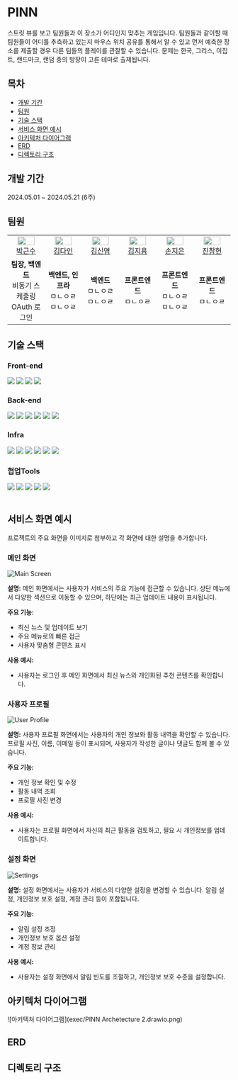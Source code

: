 #  PINN

 스트릿 뷰를 보고 팀원들과 이 장소가 어디인지 맞추는 게임입니다. 팀원들과 같이할 때 팀원들이 어디를 추측하고 있는지 마우스 위치 공유를 통해서 알 수 있고 먼저 예측한 장소를 제출할 경우 다른 팀들의 플레이를 관찰할 수 있습니다.
  문제는 한국, 그리스, 이집트, 랜드마크, 랜덤 중의 방장이 고른 테마로 출제됩니다.

## 목차

- [개발 기간](#개발-기간)
- [팀원](#팀원)
- [기술 스택](#기술-스택)
- [서비스 화면 예시](#서비스-화면-예시)
- [아키텍처 다이어그램](#아키텍처-다이어그램)
- [ERD](#erd)
- [디렉토리 구조](#디렉토리-구조)

## 개발 기간

2024.05.01 ~ 2024.05.21 (6주)

## 팀원

<table>
  <tr>
         <td align="center" width="16%">
            <a href="https://github.com/neongseoman"><img width="75%" src="https://avatars.githubusercontent.com/u/47319362?v=4"/></a>
            <br />
            <a href="https://github.com/neongseoman">박근수</a>
        </td>
        <td align="center" width="16%">
            <a href="https://github.com/#"><img width="75%" src="#"/></a>
            <br />
            <a href="https://github.com/#">김다인</a>
        </td>
        <td align="center" width="16%">
            <a href="https://github.com/#"><img width="75%" src="#"/></a>
            <br />
            <a href="https://github.com/#">김신영</a>
        </td>
        <td align="center" width="16%">
            <a href="https://github.com/#"><img width="75%" src="#"/></a>
            <br />
            <a href="https://github.com/#">김지용</a>
        </td>
        <td align="center" width="16%">
            <a href="https://github.com/#"><img width="75%" src="#"/></a>
            <br />
            <a href="https://github.com/#">손지은</a>
        </td>
        <td align="center" width="16%">
            <a href="https://github.com/#"><img width="75%" src="#"/></a>
            <br />
            <a href="https://github.com/#">진창현</a>
        </td>
      <tr>
        <td align="center">    
          <div><b>팀장, 백엔드</b></div>
          <div>비동기 스케줄링</div>
          <div>OAuth 로그인</div>
        </td>
        </td>
        <td align="center">
            <div><b>백엔드, 인프라</b></div>
            <div>ㅁㄴㅇㄹ</div>
            <div>ㅁㄴㅇㄹ</div>
        </td>
        <td align="center">
            <div><b>백엔드</b></div>
            <div>ㅁㄴㅇㄹ</div>
            <div>ㅁㄴㅇㄹ</div>
        </td>
        <td align="center">
            <div><b>프론트엔드</b></div>
          <div>ㅁㄴㅇㄹ</div>
        </td>
        <td align="center">
            <div><b>프론트엔드</b></div>
          <div>ㅁㄴㅇㄹ</div>
          <div>ㅁㄴㅇㄹ</div>
        </td>
        <td align="center">
          <div><b>프론트엔드</b></div>
          <div>ㅁㄴㅇㄹ</div>
        </td>
      </tr>
  </tr>
</table>

## 기술 스택

### Front-end

<div>
<img src ="https://img.shields.io/badge/next.js-000000.svg?&style=for-the-badge&logo=nextdotjs&logoColor=white"/>
<img src ="https://img.shields.io/badge/typescript-3178C6.svg?&style=for-the-badge&logo=typescript&logoColor=white"/>
<img src ="https://img.shields.io/badge/yarn-2C8EBB.svg?&style=for-the-badge&logo=yarn&logoColor=white"/>
<img src="https://img.shields.io/badge/node.js-339933?style=for-the-badge&logo=nodedotjs&logoColor=white">

</div>

### Back-end

<div>
<img src="https://img.shields.io/badge/java-e11f21?style=for-the-badge&logo=java&logoColor=white">
<img src="https://img.shields.io/badge/Gradle-02303A?style=for-the-badge&logo=Gradle&logoColor=white"/>
<img src="https://img.shields.io/badge/spring boot-6DB33F?style=for-the-badge&logo=springboot&logoColor=white">
<img src="https://img.shields.io/badge/spring security-6DB33F?style=for-the-badge&logo=springsecurity&logoColor=white">
<img src="https://img.shields.io/badge/Spring Data JPA-6DB33F?style=for-the-badge&logo=jpa&logoColor=white"/>
<img src="https://img.shields.io/badge/JWT-000000?style=for-the-badge&logo=JSON%20web%20tokens&logoColor=white"/>
</div>

### Infra

<div>
<img src="https://img.shields.io/badge/amazonec2-FF9900?style=for-the-badge&logo=amazonec2&logoColor=white">
<img src="https://img.shields.io/badge/docker-2496ED?style=for-the-badge&logo=docker&logoColor=white">
<img src="https://img.shields.io/badge/jenkins-D24939?style=for-the-badge&logo=jenkins&logoColor=white">
<img src="https://img.shields.io/badge/nginx-009639?style=for-the-badge&logo=nginx&logoColor=white">
<img src="https://img.shields.io/badge/mariadb-003545?style=for-the-badge&logo=mariadb&logoColor=white">
<img src="https://img.shields.io/badge/redis-DC382D?style=for-the-badge&logo=redis&logoColor=white">
</div>

### 협업Tools

<div>
<img src="https://img.shields.io/badge/gitlab-FC6D26?style=for-the-badge&logo=gitlab&logoColor=white">
<img src="https://img.shields.io/badge/mattermost-0058CC?style=for-the-badge&logo=mattermost&logoColor=white">
<img src="https://img.shields.io/badge/jira-0052CC?style=for-the-badge&logo=jira&logoColor=white">
<img src="https://img.shields.io/badge/notion-000000?style=for-the-badge&logo=notion&logoColor=white">
<img src="https://img.shields.io/badge/figma-F24E1E?style=for-the-badge&logo=figma&logoColor=white">

</div>

<br />

## 서비스 화면 예시

프로젝트의 주요 화면을 이미지로 첨부하고 각 화면에 대한 설명을 추가합니다.

### 메인 화면

![Main Screen](path/to/main_screen.png)

**설명:**
메인 화면에서는 사용자가 서비스의 주요 기능에 접근할 수 있습니다. 상단 메뉴에서 다양한 섹션으로 이동할 수 있으며, 하단에는 최근 업데이트 내용이 표시됩니다.

**주요 기능:**

- 최신 뉴스 및 업데이트 보기
- 주요 메뉴로의 빠른 접근
- 사용자 맞춤형 콘텐츠 표시

**사용 예시:**

- 사용자는 로그인 후 메인 화면에서 최신 뉴스와 개인화된 추천 콘텐츠를 확인합니다.

### 사용자 프로필

![User Profile](path/to/user_profile.png)

**설명:**
사용자 프로필 화면에서는 사용자의 개인 정보와 활동 내역을 확인할 수 있습니다. 프로필 사진, 이름, 이메일 등이 표시되며, 사용자가 작성한 글이나 댓글도 함께 볼 수 있습니다.

**주요 기능:**

- 개인 정보 확인 및 수정
- 활동 내역 조회
- 프로필 사진 변경

**사용 예시:**

- 사용자는 프로필 화면에서 자신의 최근 활동을 검토하고, 필요 시 개인정보를 업데이트합니다.

### 설정 화면

![Settings](path/to/settings.png)

**설명:**
설정 화면에서는 사용자가 서비스의 다양한 설정을 변경할 수 있습니다. 알림 설정, 개인정보 보호 설정, 계정 관리 등이 포함됩니다.

**주요 기능:**

- 알림 설정 조정
- 개인정보 보호 옵션 설정
- 계정 정보 관리

**사용 예시:**

- 사용자는 설정 화면에서 알림 빈도를 조절하고, 개인정보 보호 수준을 설정합니다.

## 아키텍처 다이어그램
![아키텍처 다이어그램](exec/PINN Archetecture 2.drawio.png)

## ERD

## 디렉토리 구조
